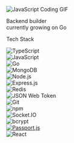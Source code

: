 ![JavaScript Coding GIF](https://media.giphy.com/media/Lny6Rw04nsOOc/giphy.gif)

 Backend builder  
currently growing on Go

Tech Stack

![TypeScript](https://img.shields.io/badge/-TypeScript-007ACC?style=for-the-badge&logo=typescript&logoColor=white)  
![JavaScript](https://img.shields.io/badge/-JavaScript-F7DF1E?style=for-the-badge&logo=javascript&logoColor=black)  
![Go](https://img.shields.io/badge/-Go-00ADD8?style=for-the-badge&logo=go&logoColor=white)  
![MongoDB](https://img.shields.io/badge/-MongoDB-47A248?style=for-the-badge&logo=mongodb&logoColor=white)  
![Node.js](https://img.shields.io/badge/-Node.js-339933?style=for-the-badge&logo=node.js&logoColor=white)  
![Express.js](https://img.shields.io/badge/-Express.js-000000?style=for-the-badge&logo=express&logoColor=white)  
![Redis](https://img.shields.io/badge/-Redis-DC382D?style=for-the-badge&logo=redis&logoColor=white)  
![JSON Web Token](https://img.shields.io/badge/-JWT-000000?style=for-the-badge&logo=json-web-token&logoColor=white)  
![Git](https://img.shields.io/badge/Git-F05032?style=for-the-badge&logo=git&logoColor=white)  
![npm](https://img.shields.io/badge/-npm-CB3837?style=for-the-badge&logo=npm&logoColor=white)  
![Socket.IO](https://img.shields.io/badge/-Socket.IO-010101?style=for-the-badge&logo=socket.io&logoColor=white)  
![bcrypt](https://img.shields.io/badge/-bcrypt-9F3F00?style=for-the-badge&logo=openssl&logoColor=white)  
[![Passport.js](https://img.shields.io/badge/Passport.js-Authentication-green?logo=passport)](http://www.passportjs.org/)  
![React](https://img.shields.io/badge/-React-20232A?style=for-the-badge&logo=react&logoColor=61DAFB)  
